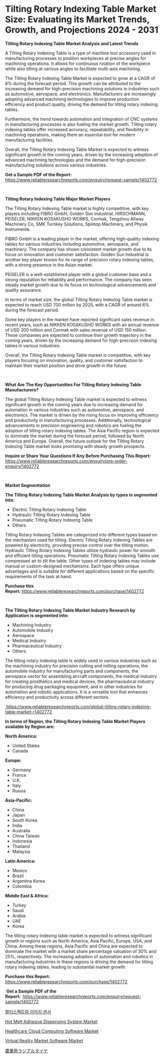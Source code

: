 <p><h1>Tilting Rotary Indexing Table Market Size: Evaluating its Market Trends, Growth, and Projections 2024 - 2031</h1></p><p><strong>Tilting Rotary Indexing Table Market Analysis and Latest Trends</strong></p>
<p><p>A Tilting Rotary Indexing Table is a type of machine tool accessory used in manufacturing processes to position workpieces at precise angles for machining operations. It allows for continuous rotation of the workpiece while also tilting at various angles to facilitate multi-axis machining.</p><p>The Tilting Rotary Indexing Table Market is expected to grow at a CAGR of 8% during the forecast period. This growth can be attributed to the increasing demand for high-precision machining solutions in industries such as automotive, aerospace, and electronics. Manufacturers are increasingly adopting advanced machining technologies to improve production efficiency and product quality, driving the demand for tilting rotary indexing tables.</p><p>Furthermore, the trend towards automation and integration of CNC systems in manufacturing processes is also fueling the market growth. Tilting rotary indexing tables offer increased accuracy, repeatability, and flexibility in machining operations, making them an essential tool for modern manufacturing facilities.</p><p>Overall, the Tilting Rotary Indexing Table Market is expected to witness significant growth in the coming years, driven by the increasing adoption of advanced machining technologies and the demand for high-precision manufacturing solutions across various industries.</p></p>
<p><strong>Get a Sample PDF of the Report:&nbsp;</strong> <a href="https://www.reliableresearchreports.com/enquiry/request-sample/1402772">https://www.reliableresearchreports.com/enquiry/request-sample/1402772</a></p>
<p>&nbsp;</p>
<p><strong>Tilting Rotary Indexing Table Major Market Players</strong></p>
<p><p>The Tilting Rotary Indexing Table market is highly competitive, with key players including FIBRO GmbH, Golden Sun Industrial, HIRSCHMANN, PEISELER, NIKKEN KOSAKUSHO WORKS, Cormak, Tengzhou Allway Machinery Co, SMK Turnkey Solutions, Spintop Machinery, and Physik Instrumente. </p><p>FIBRO GmbH is a leading player in the market, offering high-quality indexing tables for various industries including automotive, aerospace, and machinery. The company has shown consistent market growth due to its focus on innovation and customer satisfaction. Golden Sun Industrial is another key player known for its range of precision rotary indexing tables, with a strong presence in the Asian market. </p><p>PEISELER is a well-established player with a global customer base and a strong reputation for reliability and performance. The company has seen steady market growth due to its focus on technological advancements and quality assurance. </p><p>In terms of market size, the global Tilting Rotary Indexing Table market is expected to reach USD 700 million by 2025, with a CAGR of around 6% during the forecast period. </p><p>Some key players in the market have reported significant sales revenue in recent years, such as NIKKEN KOSAKUSHO WORKS with an annual revenue of USD 300 million and Cormak with sales revenue of USD 150 million. These companies are expected to continue their growth trajectory in the coming years, driven by the increasing demand for high-precision indexing tables in various industries. </p><p>Overall, the Tilting Rotary Indexing Table market is competitive, with key players focusing on innovation, quality, and customer satisfaction to maintain their market position and drive growth in the future.</p></p>
<p>&nbsp;</p>
<p><strong>What Are The Key Opportunities For Tilting Rotary Indexing Table Manufacturers?</strong></p>
<p><p>The global Tilting Rotary Indexing Table market is expected to witness significant growth in the coming years due to increasing demand for automation in various industries such as automotive, aerospace, and electronics. The market is driven by the rising focus on improving efficiency and productivity in manufacturing processes. Additionally, technological advancements in precision engineering and robotics are fueling the adoption of tilting rotary indexing tables. The Asia Pacific region is expected to dominate the market during the forecast period, followed by North America and Europe. Overall, the future outlook for the Tilting Rotary Indexing Table market looks promising with steady growth prospects.</p></p>
<p><strong>Inquire or Share Your Questions If Any Before Purchasing This Report:</strong> <a href="https://www.reliableresearchreports.com/enquiry/pre-order-enquiry/1402772">https://www.reliableresearchreports.com/enquiry/pre-order-enquiry/1402772</a></p>
<p>&nbsp;</p>
<p><strong>Market Segmentation</strong></p>
<p><strong>The Tilting Rotary Indexing Table Market Analysis by types is segmented into:</strong></p>
<p><ul><li>Electric Tilting Rotary Indexing Table</li><li>Hydraulic Tilting Rotary Indexing Table</li><li>Pneumatic Tilting Rotary Indexing Table</li><li>Others</li></ul></p>
<p><p>Tilting Rotary Indexing Tables are categorized into different types based on the mechanism used for tilting. Electric Tilting Rotary Indexing Tables are powered by electricity, providing precise control over the tilting motion. Hydraulic Tilting Rotary Indexing Tables utilize hydraulic power for smooth and efficient tilting operations. Pneumatic Tilting Rotary Indexing Tables use compressed air to tilt the table. Other types of indexing tables may include manual or custom-designed mechanisms. Each type offers unique advantages and is suitable for different applications based on the specific requirements of the task at hand.</p></p>
<p><strong>Purchase this Report:&nbsp;</strong><a href="https://www.reliableresearchreports.com/purchase/1402772">https://www.reliableresearchreports.com/purchase/1402772</a></p>
<p>&nbsp;</p>
<p><strong>The Tilting Rotary Indexing Table Market Industry Research by Application is segmented into:</strong></p>
<p><ul><li>Machining Industry</li><li>Automobile Industry</li><li>Aerospace</li><li>Medical Industry</li><li>Pharmaceutical Industry</li><li>Others</li></ul></p>
<p><p>The tilting rotary indexing table is widely used in various industries such as the machining industry for precision cutting and milling operations, the automobile industry for manufacturing parts and components, the aerospace sector for assembling aircraft components, the medical industry for creating prosthetics and medical devices, the pharmaceutical industry for producing drug packaging equipment, and in other industries for automation and robotic applications. It is a versatile tool that enhances efficiency and productivity across different sectors.</p></p>
<p><a href="https://www.reliableresearchreports.com/global-tilting-rotary-indexing-table-market-r1402772">&nbsp;https://www.reliableresearchreports.com/global-tilting-rotary-indexing-table-market-r1402772</a></p>
<p><strong>In terms of Region, the Tilting Rotary Indexing Table Market Players available by Region are:</strong></p>
<p>
    <p> <strong> North America: </strong>
        <ul>
            <li>United States</li>
            <li>Canada</li>
        </ul>
        </p> 
    <p> <strong> Europe: </strong>
        <ul>
            <li>Germany</li>
            <li>France</li>
            <li>U.K.</li>
            <li>Italy</li>
            <li>Russia</li>
        </ul>
        </p> 
    <p> <strong> Asia-Pacific: </strong>
        <ul>
            <li>China</li>
            <li>Japan</li>
            <li>South Korea</li>
            <li>India</li>
            <li>Australia</li>
            <li>China Taiwan</li>
            <li>Indonesia</li>
            <li>Thailand</li>
            <li>Malaysia</li>
        </ul>
        </p> 
    <p> <strong> Latin America: </strong>
        <ul>
            <li>Mexico</li>
            <li>Brazil</li>
            <li>Argentina Korea</li>
            <li>Colombia</li>
        </ul>
        </p> 
    <p> <strong> Middle East & Africa: </strong>
        <ul>
            <li>Turkey</li>
            <li>Saudi</li>
            <li>Arabia</li>
            <li>UAE</li>
            <li>Korea</li>
        </ul>
    </p>
    </p>
<p><p>The tilting rotary indexing table market is expected to witness significant growth in regions such as North America, Asia Pacific, Europe, USA, and China. Among these regions, Asia Pacific and China are expected to dominate the market with a market share percentage valuation of 30% and 25%, respectively. The increasing adoption of automation and robotics in manufacturing industries in these regions is driving the demand for tilting rotary indexing tables, leading to substantial market growth.</p></p>
<p><strong>Purchase this Report: </strong><a href="https://www.reliableresearchreports.com/purchase/1402772">https://www.reliableresearchreports.com/purchase/1402772</a></p>
<p>&nbsp;<strong>Get a Sample PDF of the Report:&nbsp;&nbsp;</strong><a href="https://www.reliableresearchreports.com/enquiry/request-sample/1402772">https://www.reliableresearchreports.com/enquiry/request-sample/1402772</a></p>
<p><strong></strong></p>
<p><p><a href="https://github.com/BrettWeberrt8767765/Market-Research-Report-List-2/blob/main/2441772124384.md">멀티스펙트럼 이미지 센서</a></p><p><a href="https://github.com/KeeganBarrows2023/Market-Research-Report-List-1/blob/main/hot-melt-adhesive-dispensing-system-market.md">Hot Melt Adhesive Dispensing System Market</a></p><p><a href="https://www.linkedin.com/pulse/healthcare-cloud-computing-software-market-furnishes-information-dwdme">Healthcare Cloud Computing Software Market</a></p><p><a href="https://www.linkedin.com/pulse/analyzing-virtual-reality-market-software-global-industry-perspective-hwvme">Virtual Reality Market Software Market</a></p><p><a href="https://github.com/JoanaNitzsche/Market-Research-Report-List-1/blob/main/5678885114111.md">農業用ラジアルタイヤ</a></p></p>